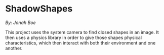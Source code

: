 # ShadowShapes
*By: Jonah Boe*

This project uses the system camera to find closed shapes in an image. It then uses a physics library in order to give those shapes physical characteristics, which then interact with both their environment and one another.

